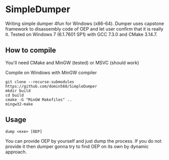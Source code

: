 # SimpleDumper

Writing simple dumper 4fun for Windows (x86-64). Dumper uses capstone framework to disassembly code of OEP and let user confirm that it is really it.
Tested on Windows 7 (6.1.7601 SP1) with GCC 7.3.0 and CMake 3.14.7.

## How to compile
You'll need CMake and MinGW (tested) or MSVC (should work)

Compile on Windows with MinGW compiler

```
git clone --recurse-submodules https://github.com/domin568/SimpleDumper
mkdir build
cd build
cmake -G "MinGW Makefiles" ..
mingw32-make
```

## Usage

```
dump <exe> [OEP]
```
You can provide OEP by yourself and just dump the process. If you do not provide it then dumper gonna try to find OEP on its own by dynamic approach.

